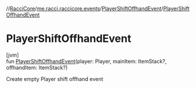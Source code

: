 //[RacciCore](../../../index.md)/[me.racci.raccicore.events](../index.md)/[PlayerShiftOffhandEvent](index.md)/[PlayerShiftOffhandEvent](-player-shift-offhand-event.md)

# PlayerShiftOffhandEvent

[jvm]\
fun [PlayerShiftOffhandEvent](-player-shift-offhand-event.md)(player: Player, mainItem: ItemStack?, offhandItem: ItemStack?)

Create empty Player shift offhand event
